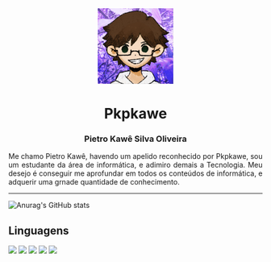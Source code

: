 <div align="center">
  <img width="150px" src="https://github.com/Pkpkawe/Pkpkawe/blob/main/Img/Foto_Perfil_Principal.png"/>
  <h1>Pkpkawe</h1>
  <h3>Pietro Kawê Silva Oliveira</h3>
  <p align="justify">Me chamo Pietro Kawê, havendo um apelido reconhecido por Pkpkawe, sou um estudante da área de informática, e adimiro demais a Tecnologia. Meu desejo é conseguir me aprofundar em todos os conteúdos de informática, e adquerir uma grnade quantidade de conhecimento.</p>
  <hr>
</div>

![Anurag's GitHub stats](https://github-readme-stats.vercel.app/api?username=pkpkawe&show_icons=true&theme=dracula)

<div>
  <h2>Linguagens</h2>
  <img width="100px" src="https://cdn.jsdelivr.net/gh/devicons/devicon@latest/icons/python/python-original.svg" />
  <img width="100px" src="https://cdn.jsdelivr.net/gh/devicons/devicon@latest/icons/javascript/javascript-original.svg" />
  <img width="100px" src="https://cdn.jsdelivr.net/gh/devicons/devicon@latest/icons/html5/html5-original.svg" />
  <img width="100px" src="https://cdn.jsdelivr.net/gh/devicons/devicon@latest/icons/css3/css3-original.svg" />
  <img width="100px" src="https://cdn.jsdelivr.net/gh/devicons/devicon@latest/icons/sqlite/sqlite-original.svg" />
</div>


